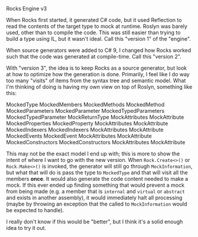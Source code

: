 Rocks Engine v3

When Rocks first started, it generated C# code, but it used Reflection to read the contents of the target type to mock at runtime. Roslyn was barely used, other than to compile the code. This was still easier than trying to build a type using IL, but it wasn't ideal. Call this "version 1" of the "engine".

When source generators were added to C# 9, I changed how Rocks worked such that the code was generated at compile-time. Call this "version 2".

With "version 3", the idea is to keep Rocks as a source generator, but look at how to optimize how the generation is done. Primarily, I feel like I do way too many "visits" of items from the syntax tree and semantic model. What I'm thinking of doing is having my own view on top of Roslyn, something like this:

MockedType
	MockedMembers
		MockedMethods
			MockedMethod
				MockedParameters
					MockedParameter
				MockedTypedParameters
					MockedTypedParameter
				MockReturnType
				MockAttributes
					MockAttribute
		MockedProperties
			MockedProperty
				MockAttributes
					MockAttribute
		MockedIndexers
			MockedIndexers
				MockAttributes
					MockAttribute
		MockedEvents
			MockedEvent
				MockAttributes
					MockAttribute
		MockedConstructors
			MockedConstructors
				MockAttributes
					MockAttribute

This may not be the exact model I end up with; this is more to show the intent of where I want to go with the new version. When `Rock.Create<>()` or `Rock.Make<>()` is invoked, the generator will still go through `MockInformation`, but what that will do is pass the type to `MockedType` and that will visit all the members **once**. It would also generate the code content needed to make a mock. If this ever ended up finding something that would prevent a mock from being made (e.g. a member that is `internal` and `virtual` or `abstract` and exists in another assembly), it would immediately halt all processing (maybe by throwing an exception that the called to `MockInformation` would be expected to handle).

I really don't know if this would be "better", but I think it's a solid enough idea to try it out.